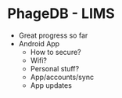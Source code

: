# PhageDB - LIMS

- Great progress so far
- Android App
    - How to secure?
    - Wifi?
    - Personal stuff?
    - App/accounts/sync
    - App updates
